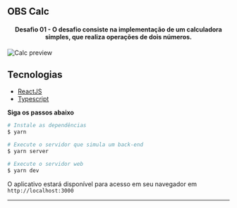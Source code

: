 
## OBS Calc

<h4 align="center">
  Desafio 01 - O desafio consiste na implementação de um calculadora simples, que realiza operações de dois números.
</h4>

![Calc preview](.github/screen-preview.gif)

## Tecnologias
  
- [ReactJS](https://reactjs.org/)
- [Typescript](https://www.typescriptlang.org/)


**Siga os passos abaixo**

```bash
# Instale as dependências
$ yarn

# Execute o servidor que simula um back-end
$ yarn server

# Execute o servidor web
$ yarn dev
```

O aplicativo estará disponível para acesso em seu navegador em `http://localhost:3000`


---